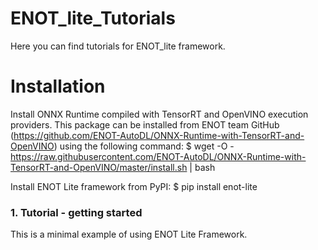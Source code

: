 # ENOT_lite_Tutorials
Here you can find tutorials for ENOT_lite framework.

# Installation

Install ONNX Runtime compiled with TensorRT and OpenVINO execution providers.
This package can be installed from ENOT team GitHub
(https://github.com/ENOT-AutoDL/ONNX-Runtime-with-TensorRT-and-OpenVINO)
using the following command:
    $ wget -O - https://raw.githubusercontent.com/ENOT-AutoDL/ONNX-Runtime-with-TensorRT-and-OpenVINO/master/install.sh | bash

Install ENOT Lite framework from PyPI:
    $ pip install enot-lite

### 1. Tutorial - getting started
This is a minimal example of using ENOT Lite Framework.
